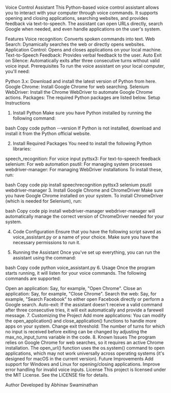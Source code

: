 Voice Control Assistant
This Python-based voice control assistant allows you to interact with your computer through voice commands. It supports opening and closing applications, searching websites, and provides feedback via text-to-speech. The assistant can open URLs directly, search Google when needed, and even handle applications on the user's system.

Features
Voice recognition: Converts spoken commands into text.
Web Search: Dynamically searches the web or directly opens websites.
Application Control: Opens and closes applications on your local machine.
Text-to-Speech Feedback: Provides verbal feedback to the user.
Auto Exit on Silence: Automatically exits after three consecutive turns without valid voice input.
Prerequisites
To run the voice assistant on your local computer, you'll need:

Python 3.x: Download and install the latest version of Python from here.
Google Chrome: Install Google Chrome for web searching.
Selenium WebDriver: Install the Chrome WebDriver to automate Google Chrome actions.
Packages: The required Python packages are listed below.
Setup Instructions
1. Install Python
Make sure you have Python installed by running the following command:

bash
Copy code
python --version
If Python is not installed, download and install it from the Python official website.

2. Install Required Packages
You need to install the following Python libraries:

speech_recognition: For voice input
pyttsx3: For text-to-speech feedback
selenium: For web automation
psutil: For managing system processes
webdriver-manager: For managing WebDriver installations
To install these, run:

bash
Copy code
pip install speechrecognition pyttsx3 selenium psutil webdriver-manager
3. Install Google Chrome and ChromeDriver
Make sure you have Google Chrome installed on your system. To install ChromeDriver (which is needed for Selenium), run:

bash
Copy code
pip install webdriver-manager
webdriver-manager will automatically manage the correct version of ChromeDriver needed for your system.

4. Code Configuration
Ensure that you have the following script saved as voice_assistant.py or a name of your choice. Make sure you have the necessary permissions to run it.

5. Running the Assistant
Once you've set up everything, you can run the assistant using the command:

bash
Copy code
python voice_assistant.py
6. Usage
Once the program starts running, it will listen for your voice commands. The following commands are supported:

Open an application: Say, for example, "Open Chrome".
Close an application: Say, for example, "Close Chrome".
Search the web: Say, for example, "Search Facebook" to either open Facebook directly or perform a Google search.
Auto-exit: If the assistant doesn't receive a valid command after three consecutive tries, it will exit automatically and provide a farewell message.
7. Customizing the Project
Add more applications: You can modify the open_application() and close_application() functions to handle more apps on your system.
Change exit threshold: The number of turns for which no input is received before exiting can be changed by adjusting the max_no_input_turns variable in the code.
8. Known Issues
The program relies on Google Chrome for web searches, so it requires an active Chrome installation.
The open_url() function uses the os.system() command to open applications, which may not work universally across operating systems (it's designed for macOS in the current version).
Future Improvements
Add support for Windows and Linux for opening/closing applications.
Improve error handling for invalid voice inputs.
License
This project is licensed under the MIT License. See the LICENSE file for details.

Author
Developed by Abhinav Swaminathan

